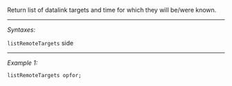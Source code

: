 Return list of datalink targets and time for which they will be/were known.


---
*Syntaxes:*

`listRemoteTargets` side

---
*Example 1:*

```sqf
listRemoteTargets opfor;
```
